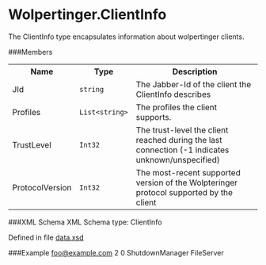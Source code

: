 Wolpertinger.ClientInfo===============The ClientInfo type encapsulates information about wolpertinger clients.###Members<table>	<tr>        		<th>Name</th>		<th>Type</th>		<th>Description</th>	</tr>	<tr>		<td>JId</td>		<td><code>string</code></td>		<td>The Jabber-Id of the client the ClientInfo describes</td>	</tr>	<tr>		<td>Profiles</td>		<td><code>List&lt;string&gt;</code></td>		<td>The profiles the client supports.</td>	</tr>	<tr>		<td>TrustLevel</td>		<td><code>Int32</code></td>		<td>The trust-level the client reached during the last connection (-1 indicates unknown/unspecified)</td>	</tr>	<tr>		<td>ProtocolVersion</td>		<td><code>Int32</code></td>		<td>The most-recent supported version of the Wolpteringer protocol supported by the client</td>	</tr></table>###XML SchemaXML Schema type: ClientInfoDefined in file [data.xsd](xsd/data.xsd)###Example	<object  xmlns="http://nerdcave.eu/wolpertinger" >		<ClientInfo>			<JId>foo@example.com</JId>			<TrustLevel>2</TrustLevel>			<ProtocolVersion>0</ProtocolVersion>			<Profiles>				<object type="string">ShutdownManager</object>				<object type="string">FileServer</object>			</Profiles>		</ClientInfo>	</object>